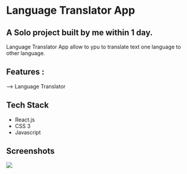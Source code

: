 <h1>Language Translator App</h1>

<h2>A Solo project built by me within 1 day.</h2>
<p>Language Translator App allow to ypu to translate text one language to other language.
<br>

## Features :

 <p>--> Language Translator</p>
 

## Tech Stack

- React.js
- CSS 3
- Javascript



## Screenshots

<img  src="https://user-images.githubusercontent.com/107308031/188636356-c0318c56-0603-4cf5-9514-9f8984128efd.png"/>


